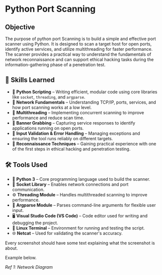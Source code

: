 # Python Port Scanning

## Objective


The purpose of python port Scanning is to build a simple and  effective port scanner using Python. It is designed to scan a target host for open ports, identify active services, and utilize multithreading for faster performance. The scanner provides a practical way to understand the fundamentals of network reconnaissance and can support ethical hacking tasks during the information-gathering phase of a penetration test.

## 🧠 Skills Learned

- 🔹 **Python Scripting** – Writing efficient, modular code using core libraries like `socket`, `threading`, and `argparse`.
- 🔹 **Network Fundamentals** – Understanding TCP/IP, ports, services, and how port scanning works at a low level.
- 🔹 **Multithreading** – Implementing concurrent scanning to improve performance and reduce scan time.
- 🔹 **Banner Grabbing** – Capturing service responses to identify applications running on open ports.
- 🔹 **Input Validation & Error Handling** – Managing exceptions and ensuring the tool runs reliably on different targets.
- 🔹 **Reconnaissance Techniques** – Gaining practical experience with one of the first steps in ethical hacking and penetration testing.

## 🛠️ Tools Used

- 🐍 **Python 3** – Core programming language used to build the scanner.
- 📡 **Socket Library** – Enables network connections and port communication.
- ⚙️ **Threading Module** – Handles multithreaded scanning to improve performance.
- 🧪 **Argparse Module** – Parses command-line arguments for flexible user input.
- 🖥️ **Visual Studio Code (VS Code)** – Code editor used for writing and debugging the project.
- 🧪 **Linux Terminal** – Environment for running and testing the script.
- 🌐 **Netcat** – Used for validating the scanner's accuracy.



Every screenshot should have some text explaining what the screenshot is about.

Example below.

*Ref 1: Network Diagram*
